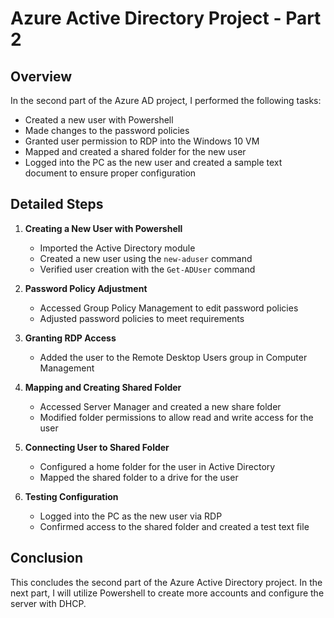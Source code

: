 # Azure Active Directory Project - Part 2

## Overview
In the second part of the Azure AD project, I performed the following tasks:

- Created a new user with Powershell
- Made changes to the password policies
- Granted user permission to RDP into the Windows 10 VM
- Mapped and created a shared folder for the new user
- Logged into the PC as the new user and created a sample text document to ensure proper configuration

## Detailed Steps
1. **Creating a New User with Powershell**
   - Imported the Active Directory module
   - Created a new user using the `new-aduser` command
   - Verified user creation with the `Get-ADUser` command

2. **Password Policy Adjustment**
   - Accessed Group Policy Management to edit password policies
   - Adjusted password policies to meet requirements

3. **Granting RDP Access**
   - Added the user to the Remote Desktop Users group in Computer Management

4. **Mapping and Creating Shared Folder**
   - Accessed Server Manager and created a new share folder
   - Modified folder permissions to allow read and write access for the user

5. **Connecting User to Shared Folder**
   - Configured a home folder for the user in Active Directory
   - Mapped the shared folder to a drive for the user

6. **Testing Configuration**
   - Logged into the PC as the new user via RDP
   - Confirmed access to the shared folder and created a test text file

## Conclusion
This concludes the second part of the Azure Active Directory project. In the next part, I will utilize Powershell to create more accounts and configure the server with DHCP.
